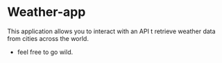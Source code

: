 # Weather-app
This application allows you to interact with an API t retrieve weather data from cities across the world. 
- feel free to go wild.